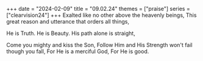 +++
date = "2024-02-09"
title = "09.02.24"
themes = ["praise"]
series = ["clearvision24"]
+++
Exalted like no other above the heavenly beings,
This great reason and utterance that orders all things,

He is Truth.
He is Beauty.
His path alone is straight,

Come you mighty and kiss the Son,
Follow Him and His Strength won't fail though you fall,
For He is a merciful God,
For He is good.
